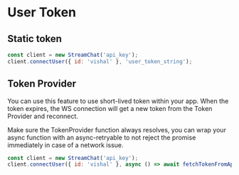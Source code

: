 # User Token

## Static token
```js
const client = new StreamChat('api_key');
client.connectUser({ id: 'vishal' }, 'user_token_string');
```

## Token Provider

You can use this feature to use short-lived token within your app. When the token expires, the WS connection will get a new token from the Token Provider and reconnect.

Make sure the TokenProvider function always resolves, you can wrap your async function with an async-retryable to not reject the promise immediately in case of a network issue. 

```js
const client = new StreamChat('api_key');
client.connectUser({ id: 'vishal' }, async () => await fetchTokenFromApi());
```
